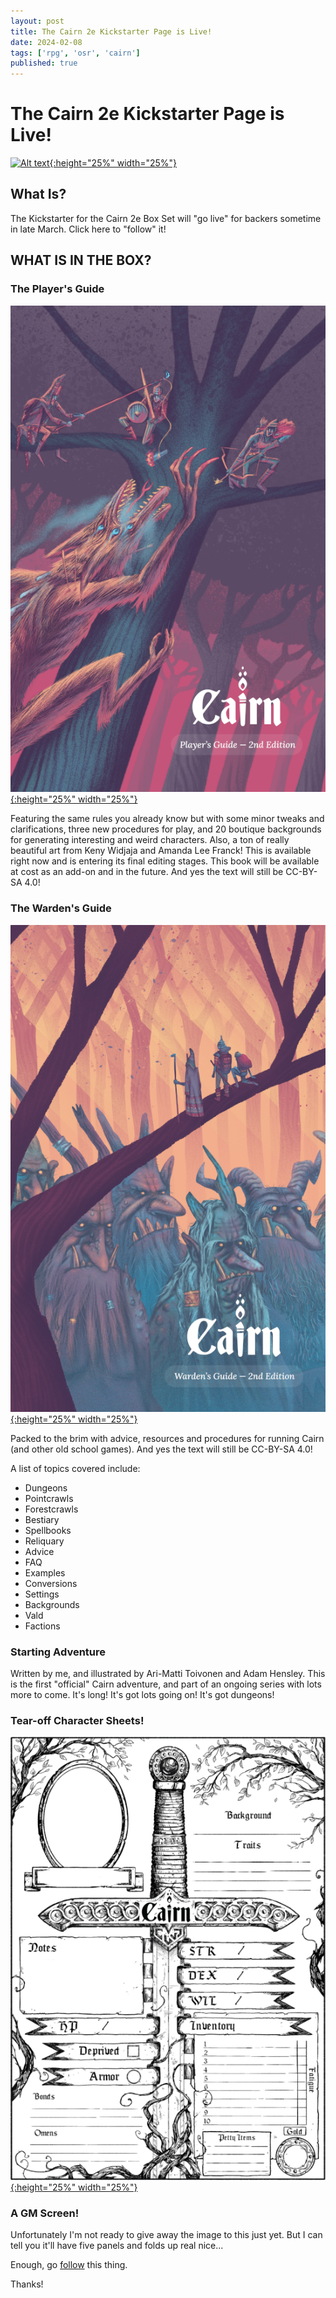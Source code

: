 ```yaml
---
layout: post
title: The Cairn 2e Kickstarter Page is Live!
date: 2024-02-08
tags: ['rpg', 'osr', 'cairn']
published: true
---
```

    
# The Cairn 2e Kickstarter Page is Live!

[![Alt text](/img/cairn/rules.png "click to embiggen"){:height="25%" width="25%"}](/img/cairn/rules.png)

## What Is?

The Kickstarter for the Cairn 2e Box Set will "go live" for backers sometime in late March.  Click here to "follow" it!

## WHAT IS IN THE BOX?

### The Player's Guide

[![Alt text](/img/cairn/Cairn_2e_Players_Guide_Playtest.resized.png "click to embiggen"){:height="25%" width="25%"}](/img/cairn/Cairn_2e_Players_Guide_Playtest.resized.png)

Featuring the same rules you already know but with some minor tweaks and clarifications, three new procedures for play, and 20 boutique backgrounds for generating interesting and weird characters. Also, a ton of really beautiful art from Keny Widjaja and Amanda Lee Franck!
This is available right now and is entering its final editing stages. This book will be available at cost as an add-on and in the future. And yes the text will still be CC-BY-SA 4.0!

### The Warden's Guide

[![Alt text](/img/cairn/Cairn_2e_Wardens_Guide_Playtest.resized.png "click to embiggen"){:height="25%" width="25%"}](/img/cairn/Cairn_2e_Wardens_Guide_Playtest.resized.png)

Packed to the brim with advice, resources and procedures for running Cairn (and other old school games). And yes the text will still be CC-BY-SA 4.0!

A list of topics covered include:

- Dungeons
- Pointcrawls
- Forestcrawls
- Bestiary
- Spellbooks
- Reliquary
- Advice
- FAQ
- Examples
- Conversions
- Settings
- Backgrounds
- Vald
- Factions

### Starting Adventure

Written by me, and illustrated by Ari-Matti Toivonen and Adam Hensley. This is the first "official" Cairn adventure, and part of an ongoing series with lots more to come. It's long! It's got lots going on! It's got dungeons!

### Tear-off Character Sheets!

[![Alt text](/img/cairn/Cairn-2e-Character-Sheet-Portrait.resized.png "click to embiggen"){:height="25%" width="25%"}](/img/cairn/Cairn-2e-Character-Sheet-Portrait.resized.png)

### A GM Screen!

Unfortunately I'm not ready to give away the image to this just yet. But I can tell you it'll have five panels and folds up real nice...

Enough, go [follow]() this thing. 

Thanks!

 